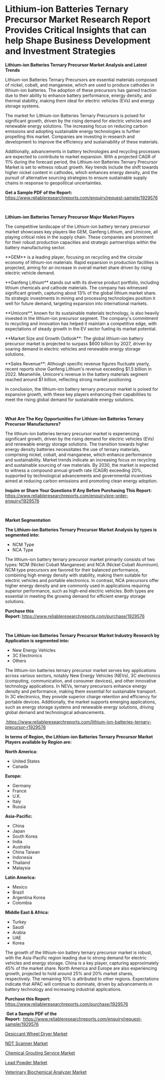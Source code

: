 <p><h1>Lithium-ion Batteries Ternary Precursor Market Research Report Provides Critical Insights that can help Shape Business Development and Investment Strategies</h1></p><p><strong>Lithium-ion Batteries Ternary Precursor Market Analysis and Latest Trends</strong></p>
<p><p>Lithium-ion Batteries Ternary Precursors are essential materials composed of nickel, cobalt, and manganese, which are used to produce cathodes in lithium-ion batteries. The adoption of these precursors has gained traction due to their ability to enhance battery performance, energy density, and thermal stability, making them ideal for electric vehicles (EVs) and energy storage systems.</p><p>The market for Lithium-ion Batteries Ternary Precursors is poised for significant growth, driven by the rising demand for electric vehicles and renewable energy solutions. The increasing focus on reducing carbon emissions and adopting sustainable energy technologies is further propelling this market. Companies are investing in research and development to improve the efficiency and sustainability of these materials.</p><p>Additionally, advancements in battery technologies and recycling processes are expected to contribute to market expansion. With a projected CAGR of 11% during the forecast period, the Lithium-ion Batteries Ternary Precursor Market is set to witness robust growth. Key trends include the shift towards higher nickel content in cathodes, which enhances energy density, and the pursuit of alternative sourcing strategies to ensure sustainable supply chains in response to geopolitical uncertainties.</p></p>
<p><strong>Get a Sample PDF of the Report:&nbsp;</strong> <a href="https://www.reliableresearchreports.com/enquiry/request-sample/1929576?utm_campaign=83&utm_medium=2&utm_source=Github&utm_content=ia&utm_term=25102024&utm_id=lithium-ion-batteries-ternary-precursor">https://www.reliableresearchreports.com/enquiry/request-sample/1929576</a></p>
<p>&nbsp;</p>
<p><strong>Lithium-ion Batteries Ternary Precursor Major Market Players</strong></p>
<p><p>The competitive landscape of the Lithium-ion battery ternary precursor market showcases key players like GEM, Ganfeng Lithium, and Umicore, all playing critical roles in the supply chain. These companies are prominent for their robust production capacities and strategic partnerships within the battery manufacturing sector.</p><p>**GEM** is a leading player, focusing on recycling and the circular economy of lithium-ion materials. Rapid expansion in production facilities is projected, aiming for an increase in overall market share driven by rising electric vehicle demand.</p><p>**Ganfeng Lithium** stands out with its diverse product portfolio, including lithium chemicals and cathode materials. The company has witnessed significant growth, capturing about 13% of the global lithium market share. Its strategic investments in mining and processing technologies position it well for future demand, targeting expansion into international markets.</p><p>**Umicore**, known for its sustainable materials technology, is also heavily invested in the lithium-ion precursor segment. The company's commitment to recycling and innovation has helped it maintain a competitive edge, with expectations of steady growth in the EV sector fueling its market potential.</p><p>**Market Size and Growth Outlook**: The global lithium-ion battery precursor market is projected to surpass $600 billion by 2027, driven by soaring demand in electric vehicles and renewable energy storage solutions. </p><p>**Sales Revenue**: Although specific revenue figures fluctuate yearly, recent reports show Ganfeng Lithium's revenue exceeding $1.5 billion in 2022. Meanwhile, Umicore's revenue in the battery materials segment reached around $1 billion, reflecting strong market positioning.</p><p>In conclusion, the lithium-ion battery ternary precursor market is poised for expansive growth, with these key players enhancing their capabilities to meet the rising global demand for sustainable energy solutions.</p></p>
<p>&nbsp;</p>
<p><strong>What Are The Key Opportunities For Lithium-ion Batteries Ternary Precursor Manufacturers?</strong></p>
<p><p>The lithium-ion batteries ternary precursor market is experiencing significant growth, driven by the rising demand for electric vehicles (EVs) and renewable energy storage solutions. The transition towards higher energy density batteries necessitates the use of ternary materials, comprising nickel, cobalt, and manganese, which enhance performance and sustainability. Market trends indicate an increasing focus on recycling and sustainable sourcing of raw materials. By 2030, the market is expected to witness a compound annual growth rate (CAGR) exceeding 20%, supported by technological advancements and governmental incentives aimed at reducing carbon emissions and promoting clean energy adoption.</p></p>
<p><strong>Inquire or Share Your Questions If Any Before Purchasing This Report:</strong> <a href="https://www.reliableresearchreports.com/enquiry/pre-order-enquiry/1929576?utm_campaign=83&utm_medium=2&utm_source=Github&utm_content=ia&utm_term=25102024&utm_id=lithium-ion-batteries-ternary-precursor">https://www.reliableresearchreports.com/enquiry/pre-order-enquiry/1929576</a></p>
<p>&nbsp;</p>
<p><strong>Market Segmentation</strong></p>
<p><strong>The Lithium-ion Batteries Ternary Precursor Market Analysis by types is segmented into:</strong></p>
<p><ul><li>NCM Type</li><li>NCA Type</li></ul></p>
<p><p>The lithium-ion battery ternary precursor market primarily consists of two types: NCM (Nickel Cobalt Manganese) and NCA (Nickel Cobalt Aluminum). NCM type precursors are favored for their balanced performance, combining high energy density with stability, making them suitable for electric vehicles and portable electronics. In contrast, NCA precursors offer higher energy density and are commonly used in applications requiring superior performance, such as high-end electric vehicles. Both types are essential in meeting the growing demand for efficient energy storage solutions.</p></p>
<p><strong>Purchase this Report:&nbsp;</strong><a href="https://www.reliableresearchreports.com/purchase/1929576?utm_campaign=83&utm_medium=2&utm_source=Github&utm_content=ia&utm_term=25102024&utm_id=lithium-ion-batteries-ternary-precursor">https://www.reliableresearchreports.com/purchase/1929576</a></p>
<p>&nbsp;</p>
<p><strong>The Lithium-ion Batteries Ternary Precursor Market Industry Research by Application is segmented into:</strong></p>
<p><ul><li>New Energy Vehicles</li><li>3C Electronics</li><li>Others</li></ul></p>
<p><p>The lithium-ion batteries ternary precursor market serves key applications across various sectors, notably New Energy Vehicles (NEVs), 3C electronics (computing, communication, and consumer devices), and other innovative technology applications. In NEVs, ternary precursors enhance energy density and performance, making them essential for sustainable transport. In 3C electronics, they provide superior charge retention and efficiency for portable devices. Additionally, the market supports emerging applications, such as energy storage systems and renewable energy solutions, driving global demand and technological advancements.</p></p>
<p><a href="https://www.reliableresearchreports.com/lithium-ion-batteries-ternary-precursor-r1929576?utm_campaign=83&utm_medium=2&utm_source=Github&utm_content=ia&utm_term=25102024&utm_id=lithium-ion-batteries-ternary-precursor">&nbsp;https://www.reliableresearchreports.com/lithium-ion-batteries-ternary-precursor-r1929576</a></p>
<p><strong>In terms of Region, the Lithium-ion Batteries Ternary Precursor Market Players available by Region are:</strong></p>
<p>
    <p> <strong> North America: </strong>
        <ul>
            <li>United States</li>
            <li>Canada</li>
        </ul>
        </p> 
    <p> <strong> Europe: </strong>
        <ul>
            <li>Germany</li>
            <li>France</li>
            <li>U.K.</li>
            <li>Italy</li>
            <li>Russia</li>
        </ul>
        </p> 
    <p> <strong> Asia-Pacific: </strong>
        <ul>
            <li>China</li>
            <li>Japan</li>
            <li>South Korea</li>
            <li>India</li>
            <li>Australia</li>
            <li>China Taiwan</li>
            <li>Indonesia</li>
            <li>Thailand</li>
            <li>Malaysia</li>
        </ul>
        </p> 
    <p> <strong> Latin America: </strong>
        <ul>
            <li>Mexico</li>
            <li>Brazil</li>
            <li>Argentina Korea</li>
            <li>Colombia</li>
        </ul>
        </p> 
    <p> <strong> Middle East & Africa: </strong>
        <ul>
            <li>Turkey</li>
            <li>Saudi</li>
            <li>Arabia</li>
            <li>UAE</li>
            <li>Korea</li>
        </ul>
    </p>
    </p>
<p><p>The growth of the lithium-ion battery ternary precursor market is robust, with the Asia-Pacific region leading due to strong demand for electric vehicles and energy storage. China is a key player, capturing approximately 45% of the market share. North America and Europe are also experiencing growth, projected to hold around 25% and 20% market shares, respectively. The remaining 10% is attributed to other regions. Expectations indicate that APAC will continue to dominate, driven by advancements in battery technology and increasing industrial applications.</p></p>
<p><strong>Purchase this Report: </strong><a href="https://www.reliableresearchreports.com/purchase/1929576?utm_campaign=83&utm_medium=2&utm_source=Github&utm_content=ia&utm_term=25102024&utm_id=lithium-ion-batteries-ternary-precursor">https://www.reliableresearchreports.com/purchase/1929576</a></p>
<p>&nbsp;<strong>Get a Sample PDF of the Report:&nbsp;&nbsp;</strong><a href="https://www.reliableresearchreports.com/enquiry/request-sample/1929576?utm_campaign=83&utm_medium=2&utm_source=Github&utm_content=ia&utm_term=25102024&utm_id=lithium-ion-batteries-ternary-precursor">https://www.reliableresearchreports.com/enquiry/request-sample/1929576</a></p>
<p><strong></strong></p>
<p><p><a href="https://issuu.com/reportprime-2/docs/desiccant-wheel-dryer-market-size-2_ed037383fe6051?utm_campaign=83&utm_medium=2&utm_source=Github&utm_content=ia&utm_term=25102024&utm_id=lithium-ion-batteries-ternary-precursor">Desiccant Wheel Dryer Market</a></p><p><a href="https://issuu.com/reportprime-2/docs/ndt-scanner-market-size-2030.pptx_fe6440b36255d4?utm_campaign=83&utm_medium=2&utm_source=Github&utm_content=ia&utm_term=25102024&utm_id=lithium-ion-batteries-ternary-precursor">NDT Scanner Market</a></p><p><a href="https://www.linkedin.com/pulse/chemical-grouting-service-mosaic-piecing-together-global-stbbf?utm_campaign=83&utm_medium=2&utm_source=Github&utm_content=ia&utm_term=25102024&utm_id=lithium-ion-batteries-ternary-precursor">Chemical Grouting Service Market</a></p><p><a href="https://github.com/dowsegmspivadlk/Market-Research-Report-List-1/blob/main/lead-powder-market.md?utm_campaign=83&utm_medium=2&utm_source=Github&utm_content=ia&utm_term=25102024&utm_id=lithium-ion-batteries-ternary-precursor">Lead Powder Market</a></p><p><a href="https://www.linkedin.com/pulse/veterinary-biochemical-analyzer-market-penetration-strategies-flwnf?utm_campaign=83&utm_medium=2&utm_source=Github&utm_content=ia&utm_term=25102024&utm_id=lithium-ion-batteries-ternary-precursor">Veterinary Biochemical Analyzer Market</a></p></p>